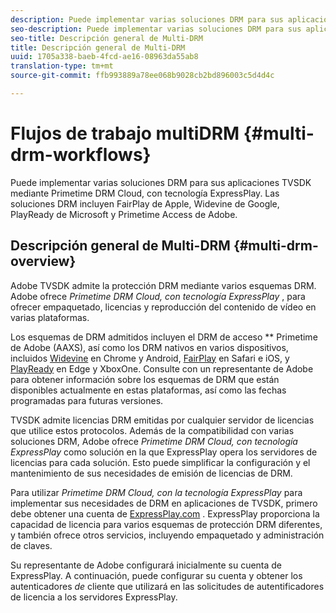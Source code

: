 ```yaml
---
description: Puede implementar varias soluciones DRM para sus aplicaciones TVSDK mediante Primetime DRM Cloud, con tecnología ExpressPlay. Las soluciones DRM incluyen FairPlay de Apple, Widevine de Google, PlayReady de Microsoft y Primetime Access de Adobe.
seo-description: Puede implementar varias soluciones DRM para sus aplicaciones TVSDK mediante Primetime DRM Cloud, con tecnología ExpressPlay. Las soluciones DRM incluyen FairPlay de Apple, Widevine de Google, PlayReady de Microsoft y Primetime Access de Adobe.
seo-title: Descripción general de Multi-DRM
title: Descripción general de Multi-DRM
uuid: 1705a338-baeb-4fcd-ae16-08963da55ab8
translation-type: tm+mt
source-git-commit: ffb993889a78ee068b9028cb2bd896003c5d4d4c

---
```



# Flujos de trabajo multiDRM {#multi-drm-workflows}

Puede implementar varias soluciones DRM para sus aplicaciones TVSDK mediante Primetime DRM Cloud, con tecnología ExpressPlay. Las soluciones DRM incluyen FairPlay de Apple, Widevine de Google, PlayReady de Microsoft y Primetime Access de Adobe.

## Descripción general de Multi-DRM {#multi-drm-overview}

Adobe TVSDK admite la protección DRM mediante varios esquemas DRM. Adobe ofrece *Primetime DRM Cloud, con tecnología ExpressPlay* , para ofrecer empaquetado, licencias y reproducción del contenido de vídeo en varias plataformas.

Los esquemas de DRM admitidos incluyen el DRM de acceso ** Primetime de Adobe (AAXS), así como los DRM nativos en varios dispositivos, incluidos [Widevine](https://www.widevine.com) en Chrome y Android, [FairPlay](https://developer.apple.com/streaming/fps/) en Safari e iOS, y [PlayReady](https://www.microsoft.com/playready/) en Edge y XboxOne. Consulte con un representante de Adobe para obtener información sobre los esquemas de DRM que están disponibles actualmente en estas plataformas, así como las fechas programadas para futuras versiones.

TVSDK admite licencias DRM emitidas por cualquier servidor de licencias que utilice estos protocolos. Además de la compatibilidad con varias soluciones DRM, Adobe ofrece *Primetime DRM Cloud, con tecnología ExpressPlay* como solución en la que ExpressPlay opera los servidores de licencias para cada solución. Esto puede simplificar la configuración y el mantenimiento de sus necesidades de emisión de licencias de DRM.

Para utilizar *Primetime DRM Cloud, con la tecnología ExpressPlay* para implementar sus necesidades de DRM en aplicaciones de TVSDK, primero debe obtener una cuenta de [ExpressPlay.com](https://www.expressplay.com) . ExpressPlay proporciona la capacidad de licencia para varios esquemas de protección DRM diferentes, y también ofrece otros servicios, incluyendo empaquetado y administración de claves.

Su representante de Adobe configurará inicialmente su cuenta de ExpressPlay. A continuación, puede configurar su cuenta y obtener los autenticadores *de* cliente que utilizará en las solicitudes de autentificadores de licencia a los servidores ExpressPlay.